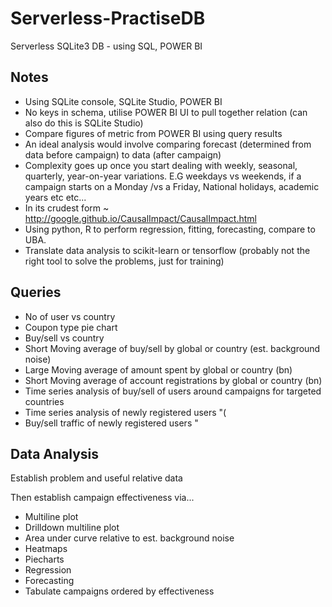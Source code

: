 # Serverless-PractiseDB
Serverless SQLite3 DB -  using SQL, POWER BI


## Notes

- Using SQLite console, SQLite Studio, POWER BI
- No keys in schema, utilise POWER BI UI to pull together relation (can also do this is SQLite Studio)
- Compare figures of metric from POWER BI using query results
- An ideal analysis would involve comparing forecast (determined from data before campaign) to data (after campaign)
- Complexity goes up once you start dealing with weekly, seasonal, quarterly, year-on-year variations. E.G weekdays vs weekends, if a     campaign starts on a Monday /vs a Friday, National holidays, academic years etc etc...
- In its crudest form ~ http://google.github.io/CausalImpact/CausalImpact.html
- Using python, R to perform regression, fitting, forecasting, compare to UBA.
- Translate data analysis to scikit-learn or tensorflow (probably not the right tool to solve the problems, just for training)

## Queries

- No of user vs country
- Coupon type pie chart
- Buy/sell vs country
- Short Moving average of buy/sell by global or country (est. background noise)
- Large Moving average of amount spent by global or country (bn)
- Short Moving average of account registrations by global or country (bn)
- Time series analysis of buy/sell of users around campaigns for targeted countries
- Time series analysis of newly registered users "(
- Buy/sell traffic of newly registered users "

## Data Analysis

Establish problem and useful relative data

Then establish campaign effectiveness via...

- Multiline plot 
- Drilldown multiline plot
- Area under curve relative to est. background noise
- Heatmaps
- Piecharts
- Regression
- Forecasting
- Tabulate campaigns ordered by effectiveness
